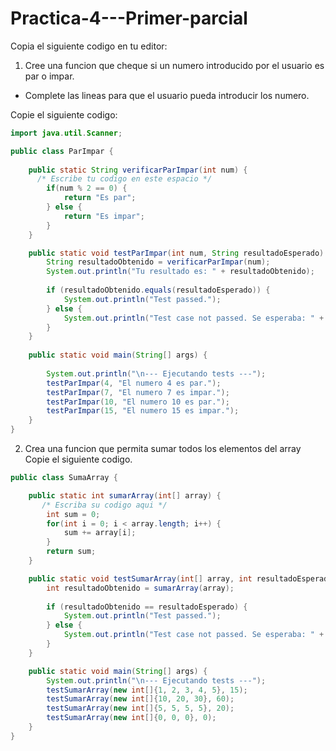 # Practica-4---Primer-parcial

Copia el siguiente codigo en tu editor:

1. Cree una funcion que cheque si un numero introducido por el usuario es par o impar.
* Complete las lineas para que el usuario pueda introducir los numero.

Copie el siguiente codigo:

```java
import java.util.Scanner;

public class ParImpar {
    
    public static String verificarParImpar(int num) {
      /* Escribe tu codigo en este espacio */
        if(num % 2 == 0) {
            return "Es par";
        } else {
            return "Es impar";
        }     
    }

    public static void testParImpar(int num, String resultadoEsperado) {
        String resultadoObtenido = verificarParImpar(num);
        System.out.println("Tu resultado es: " + resultadoObtenido);
        
        if (resultadoObtenido.equals(resultadoEsperado)) {
            System.out.println("Test passed.");
        } else {
            System.out.println("Test case not passed. Se esperaba: " + resultadoEsperado);
        }
    }
    
    public static void main(String[] args) {         
        
        System.out.println("\n--- Ejecutando tests ---");
        testParImpar(4, "El numero 4 es par.");
        testParImpar(7, "El numero 7 es impar.");
        testParImpar(10, "El numero 10 es par.");
        testParImpar(15, "El numero 15 es impar.");
    }
}
```

2. Crea una funcion que permita sumar todos los elementos del array
   Copie el siguiente codigo.

```java
public class SumaArray {

    public static int sumarArray(int[] array) {
       /* Escriba su codigo aqui */
        int sum = 0;
        for(int i = 0; i < array.length; i++) {
            sum += array[i];
        }
        return sum;
    }

    public static void testSumarArray(int[] array, int resultadoEsperado) {
        int resultadoObtenido = sumarArray(array);
         
        if (resultadoObtenido == resultadoEsperado) {
            System.out.println("Test passed.");
        } else {
            System.out.println("Test case not passed. Se esperaba: " + resultadoEsperado);
        }
    }

    public static void main(String[] args) {
        System.out.println("\n--- Ejecutando tests ---");
        testSumarArray(new int[]{1, 2, 3, 4, 5}, 15);
        testSumarArray(new int[]{10, 20, 30}, 60);
        testSumarArray(new int[]{5, 5, 5, 5}, 20);
        testSumarArray(new int[]{0, 0, 0}, 0);
    }
}
```


